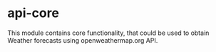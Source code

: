 # api-core

This module contains core functionality, that could be used to obtain Weather forecasts using openweathermap.org API.